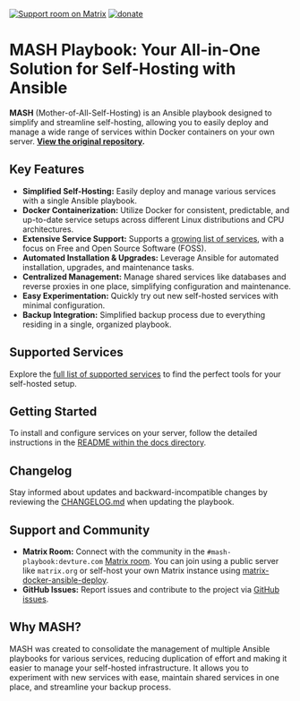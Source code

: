[![Support room on Matrix](https://img.shields.io/matrix/mash-playbook:devture.com.svg?label=%23mash-playbook%3Adevture.com&logo=matrix&style=for-the-badge&server_fqdn=matrix.devture.com&fetchMode=summary)](https://matrixrooms.info/room/mash-playbook:devture.com)
[![donate](https://liberapay.com/assets/widgets/donate.svg)](https://liberapay.com/mother-of-all-self-hosting/donate)

# MASH Playbook: Your All-in-One Solution for Self-Hosting with Ansible

**MASH** (Mother-of-All-Self-Hosting) is an Ansible playbook designed to simplify and streamline self-hosting, allowing you to easily deploy and manage a wide range of services within Docker containers on your own server. **[View the original repository](https://github.com/mother-of-all-self-hosting/mash-playbook).**

## Key Features

*   **Simplified Self-Hosting:** Easily deploy and manage various services with a single Ansible playbook.
*   **Docker Containerization:** Utilize Docker for consistent, predictable, and up-to-date service setups across different Linux distributions and CPU architectures.
*   **Extensive Service Support:** Supports a [growing list of services](docs/supported-services.md), with a focus on Free and Open Source Software (FOSS).
*   **Automated Installation & Upgrades:** Leverage Ansible for automated installation, upgrades, and maintenance tasks.
*   **Centralized Management:** Manage shared services like databases and reverse proxies in one place, simplifying configuration and maintenance.
*   **Easy Experimentation:** Quickly try out new self-hosted services with minimal configuration.
*   **Backup Integration:** Simplified backup process due to everything residing in a single, organized playbook.

## Supported Services

Explore the [full list of supported services](docs/supported-services.md) to find the perfect tools for your self-hosted setup.

## Getting Started

To install and configure services on your server, follow the detailed instructions in the [README within the docs directory](docs/README.md).

## Changelog

Stay informed about updates and backward-incompatible changes by reviewing the [CHANGELOG.md](CHANGELOG.md) when updating the playbook.

## Support and Community

*   **Matrix Room:** Connect with the community in the `#mash-playbook:devture.com` [Matrix room](https://matrixrooms.info/room/mash-playbook:devture.com). You can join using a public server like `matrix.org` or self-host your own Matrix instance using [matrix-docker-ansible-deploy](https://github.com/spantaleev/matrix-docker-ansible-deploy).
*   **GitHub Issues:** Report issues and contribute to the project via [GitHub issues](https://github.com/mother-of-all-self-hosting/mash-playbook/issues).

## Why MASH?

MASH was created to consolidate the management of multiple Ansible playbooks for various services, reducing duplication of effort and making it easier to manage your self-hosted infrastructure. It allows you to experiment with new services with ease, maintain shared services in one place, and streamline your backup process.